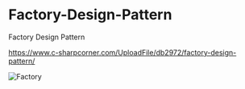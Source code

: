 # Factory-Design-Pattern
Factory Design Pattern

https://www.c-sharpcorner.com/UploadFile/db2972/factory-design-pattern/

![Factory](https://user-images.githubusercontent.com/38757471/134650660-b4b091a6-eb6c-4b29-aca5-d4a591b1037b.png)

